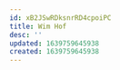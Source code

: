 ```yaml
---
id: xB2JSwRDksnrRD4cpoiPC
title: Wim Hof
desc: ''
updated: 1639759645938
created: 1639759645938
---
```


